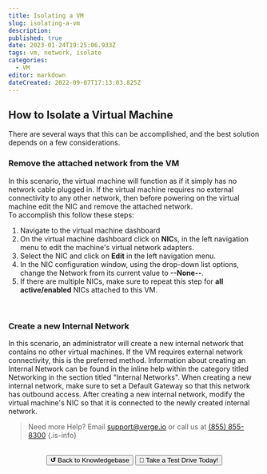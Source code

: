 ```yaml
---
title: Isolating a VM
slug: isolating-a-vm
description: 
published: true
date: 2023-01-24T19:25:06.933Z
tags: vm, network, isolate
categories:
  - VM
editor: markdown
dateCreated: 2022-09-07T17:13:03.825Z
---
```


## How to Isolate a Virtual Machine

There are several ways that this can be accomplished, and the best solution depends on a few considerations.
<br>
### Remove the attached network from the VM

In this scenario, the virtual machine will function as if it simply has no network cable plugged in.
If the virtual machine requires no external connectivity to any other network, then before powering on the virtual machine edit the NIC and remove the attached network.  
To accomplish this follow these steps:
1. Navigate to the virtual machine dashboard
1. On the virtual machine dashboard click on **NIC**s, in the left navigation menu to edit the machine's virtual network adapters.
1. Select the NIC and click on **Edit** in the left navigation menu. 
1. In the NIC configuration window, using the drop-down list options, change the Network from its current value to **--None--**.
1. If there are multiple NICs, make sure to repeat this step for **all active/enabled** NICs attached to this VM.
<br>

### Create a new Internal Network

In this scenario, an administrator will create a new internal network that contains no other virtual machines. 
If the VM requires external network connectivity, this is the preferred method.
Information about creating an Internal Network can be found in the inline help within the category titled Networking in the section titled "Internal Networks".
When creating a new internal network, make sure to set a Default Gateway so that this network has outbound access.
After creating a new internal network, modify the virtual machine's NIC so that it is connected to the newly created internal network.
<br>

> Need more Help? Email <a href="mailto:support@verge.io?subject=Support Inquiry" target="_blank" rel="noopener noreferrer">support@verge.io</a> or call us at <a href="tel:+855-855-8300">(855) 855-8300</a>
{.is-info}

<br>
<div style="text-align: center">
  <a href="https://wiki.verge.io/en/public/kb"><button class="button-grey"> <b>↺</b> Back to Knowledgebase</button></a>
<a href="https://www.verge.io/test-drive"><button class="button-orange">🚗 Take a Test Drive Today!</button></a>
</div>